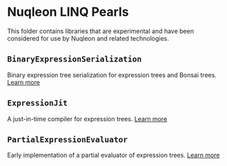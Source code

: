 # Nuqleon LINQ Pearls

This folder contains libraries that are experimental and have been considered for use by Nuqleon and related technologies.

## `BinaryExpressionSerialization`

Binary expression tree serialization for expression trees and Bonsai trees. [Learn more](BinaryExpressionSerialization)

## `ExpressionJit`

A just-in-time compiler for expression trees. [Learn more](ExpressionJit)

## `PartialExpressionEvaluator`

Early implementation of a partial evaluator of expression trees. [Learn more](PartialExpressionEvaluator)
